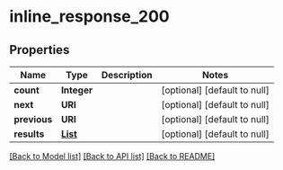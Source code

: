 # inline_response_200
## Properties

Name | Type | Description | Notes
------------ | ------------- | ------------- | -------------
**count** | **Integer** |  | [optional] [default to null]
**next** | **URI** |  | [optional] [default to null]
**previous** | **URI** |  | [optional] [default to null]
**results** | [**List**](Dictionary.md) |  | [optional] [default to null]

[[Back to Model list]](../README.md#documentation-for-models) [[Back to API list]](../README.md#documentation-for-api-endpoints) [[Back to README]](../README.md)

